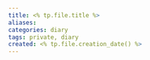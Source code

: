 ```yaml
---
title: <% tp.file.title %>
aliases: 
categories: diary
tags: private, diary
created: <% tp.file.creation_date() %>
---
```


